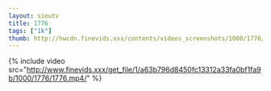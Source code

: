 ```yaml
--- 
layout: sieutv
title: 1776
tags: ["1k"]
thumb: http://hwcdn.finevids.xxx/contents/videos_screenshots/1000/1776/preview.mp4.jpg
---
```

{% include video src="http://www.finevids.xxx/get_file/1/a63b796d8450fc13312a33fa0bf1fa9b/1000/1776/1776.mp4/" %} 
